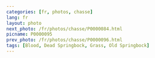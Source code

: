 ```yaml
---
categories: [fr, photos, chasse]
lang: fr
layout: photo
next_photo: /fr/photos/chasse/P0000084.html
picname: P0000095
prev_photo: /fr/photos/chasse/P0000096.html
tags: [Blood, Dead Springbock, Grass, Old Springbock]
---
```

